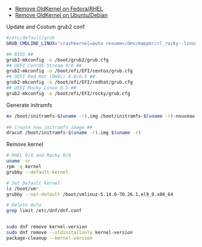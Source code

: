 - [Remove OldKernel on Fedora/RHEL](https://fostips.com/remove-old-kernels-fedora-rhel/)
- [Remove OldKernel on Ubuntu/Debian](https://ostechnix.com/remove-old-unused-linux-kernels/)

Update and Costum grub2 conf
```sh
#/etc/default/grub
GRUB_CMDLINE_LINUX="crashkernel=auto resume=/dev/mapper/rl_rocky--linux-swap rd.lvm.lv=rl_rocky-linux/root rd.lvm.lv=rl_rocky-linux/swap rhgb quiet rd.driver.blacklist=nouveau"

## BIOS ##
grub2-mkconfig -o /boot/grub2/grub.cfg
## UEFI CentOS Stream 9/8 ##
grub2-mkconfig -o /boot/efi/EFI/centos/grub.cfg
## UEFI Red Hat (RHEL) 9.0/8.5 ##
grub2-mkconfig -o /boot/efi/EFI/redhat/grub.cfg
## UEFI Rocky Linux 8.5 ##
grub2-mkconfig -o /boot/efi/EFI/rocky/grub.cfg
```

Generate initramfs
```sh
mv /boot/initramfs-$(uname -r).img /boot/initramfs-$(uname -r)-nouveau.img
 
## Create new initramfs image ##
dracut /boot/initramfs-$(uname -r).img $(uname -r)
```

Remove kernel
```sh
# RHEL 9/8 and Rocky 9/8
uname -sr
rpm -q kernel
grubby --default-kernel

# Set Default kernel
ls /boot/vm*
grubby --set-default /boot/vmlinuz-5.14.0-70.26.1.el9_0.x86_64

# Delete Auto 
grep limit /etc/dnf/dnf.conf


sudo dnf remove kernel-version
sudo dnf remove --oldinstallonly kernel-version
package-cleanup --kernel-version
```
